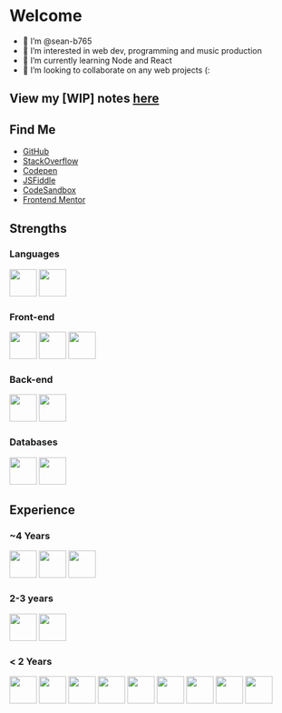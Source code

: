 # Welcome

- 👋 I’m @sean-b765
- 👀 I’m interested in web dev, programming and music production
- 🌱 I’m currently learning Node and React
- 💞️ I’m looking to collaborate on any web projects (:

## View my [WIP] notes [here](https://github.com/sean-b765/notes)

## Find Me

- [GitHub](https://github.com/sean-b765)
- [StackOverflow](https://stackoverflow.com/users/12250689/sb)
- [Codepen](https://codepen.io/sean-b765/pens/public)
- [JSFiddle](https://jsfiddle.net/user/seanb0/fiddles/)
- [CodeSandbox](https://codesandbox.io/u/sean-b765)
- [Frontend Mentor](https://www.frontendmentor.io/profile/sean-b765)

## Strengths

### Languages

<img src="https://cdn.jsdelivr.net/gh/devicons/devicon/icons/javascript/javascript-original.svg" width="48px" /> <img src="https://cdn.jsdelivr.net/gh/devicons/devicon/icons/typescript/typescript-original.svg" width="48px"/> 

### Front-end

<img src="https://cdn.jsdelivr.net/gh/devicons/devicon/icons/react/react-original.svg" width="48px" /> <img src="https://cdn.jsdelivr.net/gh/devicons/devicon/icons/html5/html5-original-wordmark.svg" width="48px" /> <img src="https://cdn.jsdelivr.net/gh/devicons/devicon/icons/css3/css3-original-wordmark.svg" width="48px" />

### Back-end

<img src="https://cdn.jsdelivr.net/gh/devicons/devicon/icons/nodejs/nodejs-plain-wordmark.svg" width="48px" /> <img src="https://cdn.jsdelivr.net/gh/devicons/devicon/icons/express/express-original-wordmark.svg" width="48px" />  

### Databases

<img src="https://cdn.jsdelivr.net/gh/devicons/devicon/icons/mongodb/mongodb-original-wordmark.svg" width="48px" /> <img src="https://cdn.jsdelivr.net/gh/devicons/devicon/icons/mysql/mysql-original-wordmark.svg" width="48px" />

## Experience

### ~4 Years

<img src="https://cdn.jsdelivr.net/gh/devicons/devicon/icons/javascript/javascript-original.svg" width="48px" /> <img src="https://cdn.jsdelivr.net/gh/devicons/devicon/icons/html5/html5-original-wordmark.svg" width="48px" /> <img src="https://cdn.jsdelivr.net/gh/devicons/devicon/icons/css3/css3-original-wordmark.svg" width="48px" /> 

### 2-3 years

 <img src="https://cdn.jsdelivr.net/gh/devicons/devicon/icons/mysql/mysql-original-wordmark.svg" width="48px" /> <img src="https://cdn.jsdelivr.net/gh/devicons/devicon/icons/photoshop/photoshop-plain.svg" width="48px"/>

### < 2 Years

 <img src="https://cdn.jsdelivr.net/gh/devicons/devicon/icons/python/python-original-wordmark.svg" width="48px" />  <img src="https://cdn.jsdelivr.net/gh/devicons/devicon/icons/c/c-original.svg" width="48px" />  <img src="https://cdn.jsdelivr.net/gh/devicons/devicon/icons/csharp/csharp-original.svg" width="48px" />  <img src="https://cdn.jsdelivr.net/gh/devicons/devicon/icons/dotnetcore/dotnetcore-original.svg" width="48px" />  <img src="https://cdn.jsdelivr.net/gh/devicons/devicon/icons/java/java-original-wordmark.svg" width="48px" />  <img src="https://cdn.jsdelivr.net/gh/devicons/devicon/icons/php/php-original.svg" width="48px" /> <img src="https://cdn.jsdelivr.net/gh/devicons/devicon/icons/mongodb/mongodb-original-wordmark.svg" width="48px" />  <img src="https://cdn.jsdelivr.net/gh/devicons/devicon/icons/typescript/typescript-original.svg" width="48px"/>  <img src="https://cdn.jsdelivr.net/gh/devicons/devicon/icons/linux/linux-original.svg" width="48px" />
